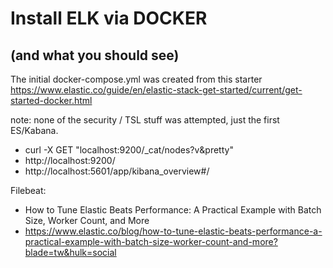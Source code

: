 Install ELK via DOCKER
===
(and what you should see) 
-- 

The initial docker-compose.yml was created from this starter
https://www.elastic.co/guide/en/elastic-stack-get-started/current/get-started-docker.html

note: none of the security / TSL stuff was attempted, just the first ES/Kabana.  

- curl -X GET "localhost:9200/_cat/nodes?v&pretty"
- http://localhost:9200/
- http://localhost:5601/app/kibana_overview#/

Filebeat:
- How to Tune Elastic Beats Performance: A Practical Example with Batch Size, Worker Count, and More
- https://www.elastic.co/blog/how-to-tune-elastic-beats-performance-a-practical-example-with-batch-size-worker-count-and-more?blade=tw&hulk=social